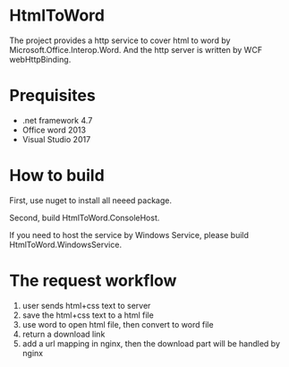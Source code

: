 # HtmlToWord

The project provides a http service to cover html to word by Microsoft.Office.Interop.Word. And the http server is written by WCF webHttpBinding.

# Prequisites
- .net framework 4.7
- Office word 2013
- Visual Studio 2017

# How to build

First, use nuget to install all neeed package.

Second, build HtmlToWord.ConsoleHost.

If you need to host the service by Windows Service, please build HtmlToWord.WindowsService.

# The request workflow

1. user sends html+css text to server
2. save the html+css text to a html file
3. use word to open html file, then convert to word file
4. return a download link
5. add a url mapping in nginx, then the download part will be handled by nginx
